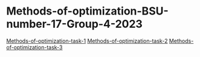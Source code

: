 # Methods-of-optimization-BSU-number-17-Group-4-2023
[Methods-of-optimization-task-1](https://github.com/NiCHUY/Methods-of-optimization/blob/main/Methods_of_optimization_Lab_1_Task_1.pdf)
[Methods-of-optimization-task-2](https://github.com/NiCHUY/Methods-of-optimization/blob/main/Methods_of_optimization_Lab_1_Task_2.pdf)
[Methods-of-optimization-task-3](https://github.com/NiCHUY/Methods-of-optimization/blob/main/Methods_of_optimization_Lab_2_Task_3.pdf)
